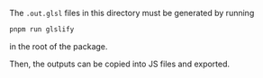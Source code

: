 The `.out.glsl` files in this directory must be generated by running

```sh
pnpm run glslify
```
in the root of the package.

Then, the outputs can be copied into JS files and exported.